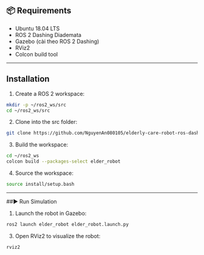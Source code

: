 ## 📦 Requirements
- Ubuntu 18.04 LTS  
- ROS 2 Dashing Diademata  
- Gazebo (cài theo ROS 2 Dashing)  
- RViz2  
- Colcon build tool
---
## Installation
1. Create a ROS 2 workspace:
```bash
mkdir -p ~/ros2_ws/src
cd ~/ros2_ws/src
```
2. Clone into the src folder:
```bash
git clone https://github.com/NguyenAn080105/elderly-care-robot-ros-dashing.git
```
3. Build the workspace:
```bash
cd ~/ros2_ws
colcon build --packages-select elder_robot
```
4. Source the workspace:
```bash
source install/setup.bash
```
---
##▶️ Run Simulation
1. Launch the robot in Gazebo:
```bash
ros2 launch elder_robot elder_robot.launch.py
```
3. Open RViz2 to visualize the robot:
```bash
rviz2
```
